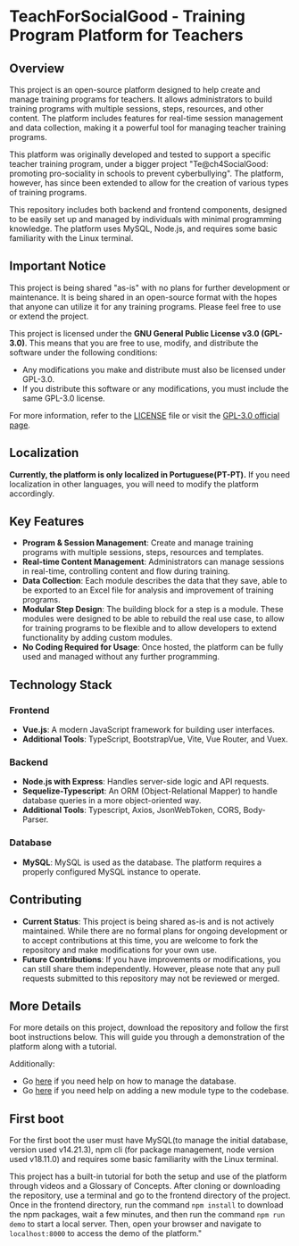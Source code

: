 # TeachForSocialGood - Training Program Platform for Teachers
## Overview

This project is an open-source platform designed to help create and manage training programs for teachers. It allows administrators to build training programs with multiple sessions, steps, resources, and other content. The platform includes features for real-time session management and data collection, making it a powerful tool for managing teacher training programs.

This platform was originally developed and tested to support a specific teacher training program, under a bigger project "Te@ch4SocialGood: promoting pro-sociality in schools to prevent cyberbullying". The platform, however, has since been extended to allow for the creation of various types of training programs.

This repository includes both backend and frontend components, designed to be easily set up and managed by individuals with minimal programming knowledge. The platform uses MySQL, Node.js, and requires some basic familiarity with the Linux terminal.

## Important Notice
This project is being shared "as-is" with no plans for further development or maintenance. It is being shared in an open-source format with the hopes that anyone can utilize it for any training programs. Please feel free to use or extend the project.

This project is licensed under the **GNU General Public License v3.0 (GPL-3.0)**. This means that you are free to use, modify, and distribute the software under the following conditions:

- Any modifications you make and distribute must also be licensed under GPL-3.0.
- If you distribute this software or any modifications, you must include the same GPL-3.0 license.

For more information, refer to the [LICENSE](./LICENSE) file or visit the [GPL-3.0 official page](https://www.gnu.org/licenses/gpl-3.0.en.html).

## Localization

**Currently, the platform is only localized in Portuguese(PT-PT).** If you need localization in other languages, you will need to modify the platform accordingly.

## Key Features

- **Program & Session Management**: Create and manage training programs with multiple sessions, steps, resources and templates.
- **Real-time Content Management**: Administrators can manage sessions in real-time, controlling content and flow during training.
- **Data Collection**: Each module describes the data that they save, able to be exported to an Excel file for analysis and improvement of training programs.
- **Modular Step Design**: The building block for a step is a module. These modules were designed to be able to rebuild the real use case, to allow for training programs to be flexible and to allow developers to extend functionality by adding custom modules.
- **No Coding Required for Usage**: Once hosted, the platform can be fully used and managed without any further programming.


## Technology Stack
### Frontend
- **Vue.js**: A modern JavaScript framework for building user interfaces.
- **Additional Tools**: TypeScript, BootstrapVue, Vite, Vue Router, and Vuex.
### Backend
- **Node.js with Express**: Handles server-side logic and API requests.
- **Sequelize-Typescript**: An ORM (Object-Relational Mapper) to handle database queries in a more object-oriented way.
- **Additional Tools**: Typescript, Axios, JsonWebToken, CORS, Body-Parser.
### Database
- **MySQL**: MySQL is used as the database. The platform requires a properly configured MySQL instance to operate.

## Contributing

- **Current Status**: This project is being shared as-is and is not actively maintained. While there are no formal plans for ongoing development or to accept contributions at this time, you are welcome to fork the repository and make modifications for your own use.
- **Future Contributions**: If you have improvements or modifications, you can still share them independently. However, please note that any pull requests submitted to this repository may not be reviewed or merged.

## More Details
For more details on this project, download the repository and follow the first boot instructions below. This will guide you through a demonstration of the platform along with a tutorial.

Additionally:
  - Go [here](/docs/DatabaseManagement.md) if you need help on how to manage the database.
  - Go [here](/docs/createModule.md) if you need help on adding a new module type to the codebase.

## First boot
For the first boot the user must have MySQL(to manage the initial database, version used v14.21.3), npm cli (for package management, node version used v18.11.0) and requires some basic familiarity with the Linux terminal.

This project has a built-in tutorial for both the setup and use of the platform through videos and a Glossary of Concepts. After cloning or downloading the repository, use a terminal and go to the frontend directory of the project. Once in the frontend directory, run the command `npm install` to download the npm packages, wait a few minutes, and then run the command `npm run demo` to start a local server. Then, open your browser and navigate to `localhost:8000` to access the demo of the platform."
